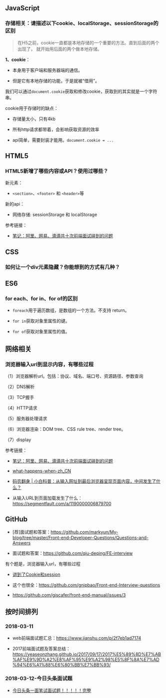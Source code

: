 ## JavaScript

### 存储相关：请描述以下cookie、localStorage、sessionStorage的区别

> 在H5之前，cookie一直都是本地存储的一个重要的方法。直到后面的两个出现了， 就开始用后面的两个做本地存储。

**1、cookie**：

- 本身用于客户端和服务器端的通信。

- 但是它有本地存储的功能，于是就被“借用”。

我们可以通过`document.cookie`获取和修改cookie，获取到的其实就是一个字符串。

cookie用于存储时的缺点：

- 存储量太小，只有4kb

- 所有http请求都带着，会影响获取资源的效率

- api简单，需要封装才能用。`document.cookie = ...`

## HTML5

### HTML5新增了哪些内容或API？使用过哪些？

新元素：

- `<section>`、`<footer>` 和 `<header>`等


新的api：

- 网络存储: sessionStorage 和 localStorage


参考链接：

- [笔记：阿里、网易、滴滴共十次前端面试碰到的问题](https://zhoukekestar.github.io/notes/2017/06/07/interview-answers.html)


## CSS

### 如何让一个div元素隐藏？你能想到的方式有几种？


## ES6

### for each、for in、for of的区别

- `foreach`用于遍历数组，是数组的一个方法。不支持 return。

- `for in`获取对象里属性的键。

- `for of`获取对象里属性的值。

## 网络相关

### 浏览器输入url到显示内容，有哪些过程

（1）浏览器解析url。包括：协议、域名、端口号、资源路径、参数查询

（2）DNS解析

（3）TCP握手

（4）HTTP请求

（5）服务器处理请求

（6）浏览器渲染：DOM tree、CSS rule tree、render tree。

（7）display


参考链接：


- [笔记：阿里、网易、滴滴共十次前端面试碰到的问题](https://zhoukekestar.github.io/notes/2017/06/07/interview-answers.html)

- [what-happens-when-zh_CN](https://github.com/skyline75489/what-happens-when-zh_CN)


- [码农翻身 | 小白科普：从输入网址到最后浏览器呈现页面内容，中间发生了什么？](https://mp.weixin.qq.com/s/3_DZKSP492uq9RfQ3eW4_A)

- 从输入URL到页面加载发生了什么：<https://segmentfault.com/a/1190000006879700>


## GitHub

- [荐]面试题和答案：<https://github.com/markyun/My-blog/tree/master/Front-end-Developer-Questions/Questions-and-Answers>


- 面试题和答案：<https://github.com/qiu-deqing/FE-interview>

有个题是，浏览器输入url，有哪些过程

- [讲到了Cookie和session](https://github.com/WarpPrism/Blog/issues/5)

- 这个也很全：<https://github.com/gnipbao/Front-end-Interview-questions>

- <https://github.com/giscafer/front-end-manual/issues/3>


## 按时间排列

### 2018-03-11

- web前端面试题汇总：<https://www.jianshu.com/p/2f7eb1ad7174>

- 2017前端面试题及答案总结：<https://yeaseonzhang.github.io/2017/09/17/2017%E5%89%8D%E7%AB%AF%E9%9D%A2%E8%AF%95%E9%A2%98%E5%8F%8A%E7%AD%94%E6%A1%88%E6%80%BB%E7%BB%93/>


### 2018-03-12-今日头条面试题

- [ 今日头条一面笔试面试题！！！！！完整](http://blog.csdn.net/github_35924246/article/details/75675901)

